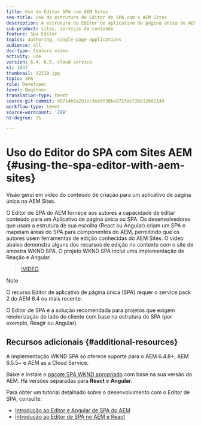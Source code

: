 ```yaml
---
title: Uso do Editor SPA com AEM Sites
seo-title: Uso da estrutura do Editor do SPA com o AEM Sites
description: A estrutura do Editor de aplicativo de página única do AEM fornece aos autores a capacidade de editar conteúdo para um aplicativo de página única ou SPA. Desenvolvedores que usam estruturas React ou Angular criam um SPA e mapeiam áreas do SPA para componentes do AEM, permitindo que os autores usem ferramentas de edição conhecidas do AEM Sites.
sub-product: sites, serviços de conteúdo
feature: Spa Editor
topics: authoring, single-page-applications
audience: all
doc-type: feature video
activity: use
version: 6.4, 6.5, cloud-service
kt: 1047
thumbnail: 22229.jpg
topic: SPA
role: Developer
level: Beginner
translation-type: tm+mt
source-git-commit: d9714b9a291ec3ee5f3dba9723de72bb120d2149
workflow-type: tm+mt
source-wordcount: '289'
ht-degree: 7%

---
```



# Uso do Editor do SPA com Sites AEM {#using-the-spa-editor-with-aem-sites}

Visão geral em vídeo do conteúdo de criação para um aplicativo de página única no AEM Sites.

O Editor de SPA do AEM fornece aos autores a capacidade de editar conteúdo para um Aplicativo de página única ou SPA. Os desenvolvedores que usam a estrutura de sua escolha (React ou Angular) criam um SPA e mapeiam áreas do SPA para componentes do AEM, permitindo que os autores usem ferramentas de edição conhecidas do AEM Sites. O vídeo abaixo demonstra alguns dos recursos de edição no contexto com o site de amostra WKND SPA. O projeto WKND SPA inclui uma implementação de Reação e Angular.

>[!VIDEO](https://video.tv.adobe.com/v/22229?quality=12&learn=on)

>[!NOTE]
>
> O recurso Editor de aplicativo de página única (SPA) requer o service pack 2 do AEM 6.4 ou mais recente.
>
> O Editor de SPA é a solução recomendada para projetos que exigem renderização do lado do cliente com base na estrutura do SPA (por exemplo, Reagir ou Angular).

## Recursos adicionais {#additional-resources}

A implementação WKND SPA só oferece suporte para o AEM 6.4.8+, AEM 6.5.5+ e AEM as a Cloud Service.

Baixe e instale o [pacote SPA WKND apropriado](https://github.com/adobe/aem-guides-wknd-spa/releases) com base na sua versão do AEM. Há versões separadas para **React** e **Angular**.

Para obter um tutorial detalhado sobre o desenvolvimento com o Editor de SPA, consulte:

* [Introdução ao Editor e Angular de SPA do AEM](https://docs.adobe.com/content/help/en/experience-manager-learn/spa-angular-tutorial/overview.html)
* [Introdução ao Editor de SPA no AEM e React](https://docs.adobe.com/content/help/en/experience-manager-learn/spa-react-tutorial/overview.html)
